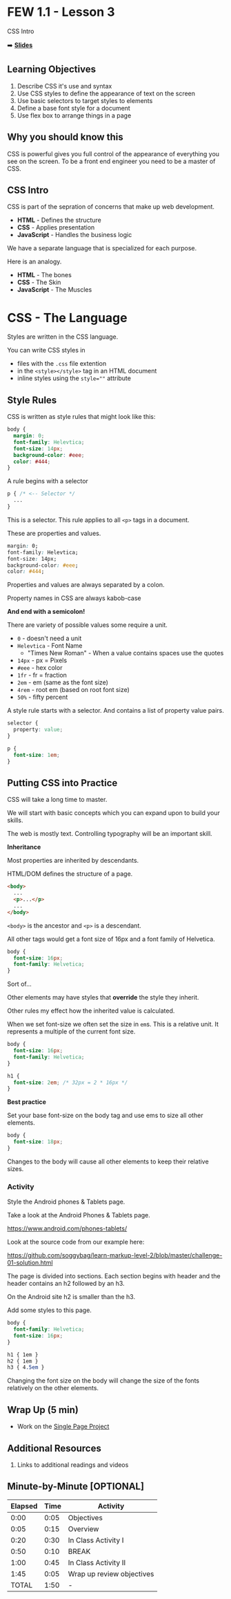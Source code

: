<!-- .slide: data-background="./Images/header.svg" data-background-repeat="none" data-background-size="40% 40%" data-background-position="center 10%" class="header" -->
# FEW 1.1 - Lesson 3

<div>CSS Intro</div>

<!-- Put a link to the slides so that students can find them -->

➡️ [**Slides**](/Syllabus-Template/Slides/lesson1.html ':ignore')

<!-- > -->

## Learning Objectives

1. Describe CSS it's use and syntax
1. Use CSS styles to define the appearance of text on the screen
1. Use basic selectors to target styles to elements
1. Define a base font style for a document
1. Use flex box to arrange things in a page

<!-- > -->

## Why you should know this

CSS is powerful gives you full control of the appearance of everything you see on the screen. To be a front end engineer you need to be a master of CSS. 

<!-- > -->

## CSS Intro

<!-- > -->

CSS is part of the sepration of concerns that make up web development.

- **HTML** - Defines the structure
- **CSS** - Applies presentation 
- **JavaScript** - Handles the business logic

<!-- > -->

We have a separate language that is specialized for each purpose. 

<!-- > --> 

Here is an analogy. 

- **HTML** - The bones
- **CSS** - The Skin 
- **JavaScript** - The Muscles

<!-- > -->

# CSS - The Language

<!-- > -->

Styles are written in the CSS language. 

You can write CSS styles in

- files with the `.css` file extention
- in the `<style></style>` tag in an HTML document
- inline styles using the `style=""` attribute

<!-- > -->

## Style Rules

<!-- > -->

CSS is written as style rules that might look like this: 

```CSS 
body {
  margin: 0;
  font-family: Helevtica;
  font-size: 14px;
  background-color: #eee;
  color: #444;
}
```

<!-- > -->

A rule begins with a selector

```CSS 
p { /* <-- Selector */
  ...
}
```

This is a selector. This rule applies to all `<p>` tags in a document. 

<!-- > -->

These are properties and values. 

```CSS 
margin: 0;
font-family: Helevtica;
font-size: 14px;
background-color: #eee;
color: #444;
```

Properties and values are always separated by a colon. 

Property names in CSS are always kabob-case

**And end with a semicolon!**

<!-- > -->

There are variety of possible values some require a unit.  

- `0` - doesn't need a unit
- `Helevtica` - Font Name
  - "Times New Roman" - When a value contains spaces use the quotes
- `14px` - px = Pixels
- `#eee` - hex color
- `1fr` - fr = fraction
- `2em` - em (same as the font size)
- `4rem` - root em (based on root font size)
- `50%` - fifty percent

<!-- > -->

A style rule starts with a selector. And contains a list of property value pairs. 

```CSS
selector {
  property: value;
}

p {
  font-size: 1em;
}
```

<!-- > -->

## Putting CSS into Practice

<!-- > -->

CSS will take a long time to master. 

We will start with basic concepts which you can expand upon to build your skills. 

The web is mostly text. Controlling typography will be an important skill. 

<!-- > -->

**Inheritance** 

Most properties are inherited by descendants. 

HTML/DOM defines the structure of a page.

```HTML
<body>
  ...
  <p>...</p>
  ...
</body>
```

`<body>` is the ancestor and `<p>` is a descendant. 

<!-- > -->

All other tags would get a font size of 16px and a font family of Helvetica. 

```CSS
body {
  font-size: 16px;
  font-family: Helvetica;
}
```

Sort of...

Other elements may have styles that **override** the style they inherit. 

Other rules my effect how the inherited value is calculated.

<!-- > -->

When we set font-size we often set the size in `em`s. This is a relative unit. It represents a multiple of the current font size. 

```CSS
body {
  font-size: 16px;
  font-family: Helvetica;
}

h1 { 
  font-size: 2em; /* 32px = 2 * 16px */
}
```

<!-- > -->

**Best practice**

Set your base font-size on the body tag and use ems to size all other elements. 

```CSS
body {
  font-size: 18px;
}
```

Changes to the body will cause all other elements to keep their relative sizes. 

<!-- > -->

### Activity

<div>Style the Android phones & Tablets page.</div>

<!-- > -->

Take a look at the Android Phones & Tablets page. 

https://www.android.com/phones-tablets/

Look at the source code from our example here: 

https://github.com/soggybag/learn-markup-level-2/blob/master/challenge-01-solution.html

<!-- > -->

The page is divided into sections. Each section begins with header and the header contains an  h2 followed by an h3. 

On the Android site h2 is smaller than the h3. 

<!-- > -->

Add some styles to this page. 

```css
body {
  font-family: Helvetica;
  font-size: 16px;
}

h1 { 1em }
h2 { 1em }
h3 { 4.5em }
```

Changing the font size on the body will change the size of the fonts relatively on the other elements.

<!-- > -->

## Wrap Up (5 min)

- Work on the [Single Page Project](../assignments/assignment-03.md)

<!-- > -->

## Additional Resources

1. Links to additional readings and videos

<!-- > -->

## Minute-by-Minute [OPTIONAL]

| **Elapsed** | **Time**  | **Activity**              |
| ----------- | --------- | ------------------------- |
| 0:00        | 0:05      | Objectives                |
| 0:05        | 0:15      | Overview                  |
| 0:20        | 0:30      | In Class Activity I       |
| 0:50        | 0:10      | BREAK                     |
| 1:00        | 0:45      | In Class Activity II      |
| 1:45        | 0:05      | Wrap up review objectives |
| TOTAL       | 1:50      | -                         |
